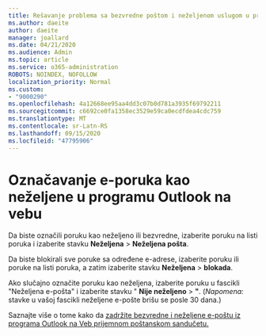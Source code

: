 ```yaml
---
title: Rešavanje problema sa bezvredne poštom i neželjenom uslugom u programu Outlook na vebu
ms.author: daeite
author: daeite
manager: joallard
ms.date: 04/21/2020
ms.audience: Admin
ms.topic: article
ms.service: o365-administration
ROBOTS: NOINDEX, NOFOLLOW
localization_priority: Normal
ms.custom:
- "9000290"
ms.openlocfilehash: 4a12668ee95aa4dd3c07b0d781a3935f69792211
ms.sourcegitcommit: c6692ce0fa1358ec3529e59ca0ecdfdea4cdc759
ms.translationtype: MT
ms.contentlocale: sr-Latn-RS
ms.lasthandoff: 09/15/2020
ms.locfileid: "47795906"
---
```

# <a name="mark-email-messages-as-junk-in-outlook-on-the-web"></a>Označavanje e-poruka kao neželjene u programu Outlook na vebu

Da biste označili poruku kao neželjeno ili bezvredne, izaberite poruku na listi poruka i izaberite stavku **Neželjena**  >  **Neželjena pošta**.

Da biste blokirali sve poruke sa određene e-adrese, izaberite poruku ili poruke na listi poruka, a zatim izaberite stavku **Neželjena**  >  **blokada**.

Ako slučajno označite poruku kao neželjena, izaberite poruku u fascikli "Neželjena e-pošta" i izaberite stavku " **Nije neželjeno**  >  **"**. (*Napomena:* stavke u vašoj fascikli neželjene e-pošte brišu se posle 30 dana.)

Saznajte više o tome kako da [zadržite bezvredne i neželjene e-poštu iz programa Outlook na Veb prijemnom poštanskom sandučetu.](https://support.office.com/article/db786e79-54e2-40cc-904f-d89d57b7f41d)